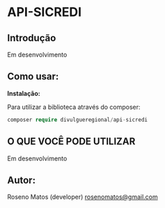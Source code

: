 # API-SICREDI

## Introdução

Em desenvolvimento

<!-- Esse projeto foi implementado pela documentação Guia do Sicoob Open Banking para associado pessoa jurídica. Essa biblioteca pode ser facilmente integrada ao seu software e/ou ERP. -->

## Como usar:

<b>Instalação: </b>

Para utilizar a biblioteca através do composer:

```php
composer require divulgueregional/api-sicredi
```

<!-- ## Atualizar:

Pela última tag: </b>

```php
composer update divulgueregional/api-sicredi 1.0.0
``` -->

<!-- ## Documentação:

Acesse a pasta docs e leia o README.md - Em desenvolvimento -->

## O QUE VOCÊ PODE UTILIZAR

Em desenvolvimento

<!-- <b>SEGURANÇA</b><br>
- Gerar o token

<b>BOLETO</b><br> -->

<!-- - registrar um boleto
- consulta dados de um boleto -->

## Autor:

Roseno Matos (developer) rosenomatos@gmail.com<br>

<!-- ## Licença:
A API-SICOOB é licenciado sob a Licença MIT (MIT). Você pode usar, copiar, modificar, integrar, publicar, distribuir e/ou vender cópias dos produtos finais, mas deve sempre declarar que Roseno Matos (rosenomatos@gmail.com) é o autor original destes códigos e atribuir um link para https://github.com/divulgueregional/api-sicoob -->

<!-- ## Comunidade:
## Facilitou sua vida?
Se o projeto o ajudou em uma tarefa excencial a sua aplicação de uma forma simples e se gostaria de contribuir com uma pequena doação ao autor, faça pelo PIX abaixo<br><hr>

Chave Pix E-MAIL: roseno@divulgueregional.com.br -->
